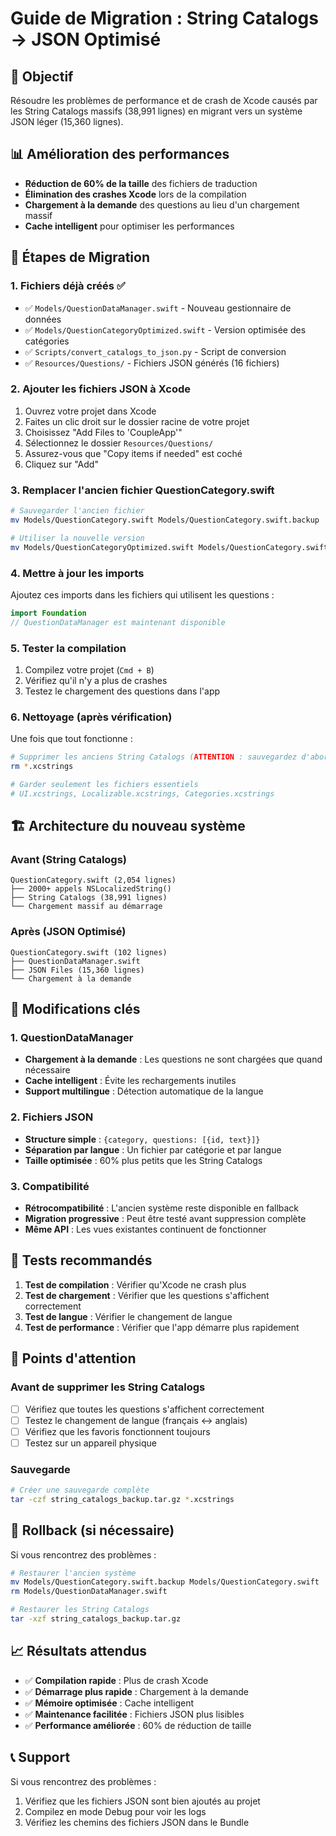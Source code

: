 # Guide de Migration : String Catalogs → JSON Optimisé

## 🎯 Objectif

Résoudre les problèmes de performance et de crash de Xcode causés par les String Catalogs massifs (38,991 lignes) en migrant vers un système JSON léger (15,360 lignes).

## 📊 Amélioration des performances

- **Réduction de 60% de la taille** des fichiers de traduction
- **Élimination des crashes Xcode** lors de la compilation
- **Chargement à la demande** des questions au lieu d'un chargement massif
- **Cache intelligent** pour optimiser les performances

## 🔧 Étapes de Migration

### 1. Fichiers déjà créés ✅

- ✅ `Models/QuestionDataManager.swift` - Nouveau gestionnaire de données
- ✅ `Models/QuestionCategoryOptimized.swift` - Version optimisée des catégories
- ✅ `Scripts/convert_catalogs_to_json.py` - Script de conversion
- ✅ `Resources/Questions/` - Fichiers JSON générés (16 fichiers)

### 2. Ajouter les fichiers JSON à Xcode

1. Ouvrez votre projet dans Xcode
2. Faites un clic droit sur le dossier racine de votre projet
3. Choisissez "Add Files to 'CoupleApp'"
4. Sélectionnez le dossier `Resources/Questions/`
5. Assurez-vous que "Copy items if needed" est coché
6. Cliquez sur "Add"

### 3. Remplacer l'ancien fichier QuestionCategory.swift

```bash
# Sauvegarder l'ancien fichier
mv Models/QuestionCategory.swift Models/QuestionCategory.swift.backup

# Utiliser la nouvelle version
mv Models/QuestionCategoryOptimized.swift Models/QuestionCategory.swift
```

### 4. Mettre à jour les imports

Ajoutez ces imports dans les fichiers qui utilisent les questions :

```swift
import Foundation
// QuestionDataManager est maintenant disponible
```

### 5. Tester la compilation

1. Compilez votre projet (`Cmd + B`)
2. Vérifiez qu'il n'y a plus de crashes
3. Testez le chargement des questions dans l'app

### 6. Nettoyage (après vérification)

Une fois que tout fonctionne :

```bash
# Supprimer les anciens String Catalogs (ATTENTION : sauvegardez d'abord)
rm *.xcstrings

# Garder seulement les fichiers essentiels
# UI.xcstrings, Localizable.xcstrings, Categories.xcstrings
```

## 🏗️ Architecture du nouveau système

### Avant (String Catalogs)

```
QuestionCategory.swift (2,054 lignes)
├── 2000+ appels NSLocalizedString()
├── String Catalogs (38,991 lignes)
└── Chargement massif au démarrage
```

### Après (JSON Optimisé)

```
QuestionCategory.swift (102 lignes)
├── QuestionDataManager.swift
├── JSON Files (15,360 lignes)
└── Chargement à la demande
```

## 📝 Modifications clés

### 1. QuestionDataManager

- **Chargement à la demande** : Les questions ne sont chargées que quand nécessaire
- **Cache intelligent** : Évite les rechargements inutiles
- **Support multilingue** : Détection automatique de la langue

### 2. Fichiers JSON

- **Structure simple** : `{category, questions: [{id, text}]}`
- **Séparation par langue** : Un fichier par catégorie et par langue
- **Taille optimisée** : 60% plus petits que les String Catalogs

### 3. Compatibilité

- **Rétrocompatibilité** : L'ancien système reste disponible en fallback
- **Migration progressive** : Peut être testé avant suppression complète
- **Même API** : Les vues existantes continuent de fonctionner

## 🧪 Tests recommandés

1. **Test de compilation** : Vérifier qu'Xcode ne crash plus
2. **Test de chargement** : Vérifier que les questions s'affichent correctement
3. **Test de langue** : Vérifier le changement de langue
4. **Test de performance** : Vérifier que l'app démarre plus rapidement

## 🚨 Points d'attention

### Avant de supprimer les String Catalogs

- [ ] Vérifiez que toutes les questions s'affichent correctement
- [ ] Testez le changement de langue (français ↔ anglais)
- [ ] Vérifiez que les favoris fonctionnent toujours
- [ ] Testez sur un appareil physique

### Sauvegarde

```bash
# Créer une sauvegarde complète
tar -czf string_catalogs_backup.tar.gz *.xcstrings
```

## 🔄 Rollback (si nécessaire)

Si vous rencontrez des problèmes :

```bash
# Restaurer l'ancien système
mv Models/QuestionCategory.swift.backup Models/QuestionCategory.swift
rm Models/QuestionDataManager.swift

# Restaurer les String Catalogs
tar -xzf string_catalogs_backup.tar.gz
```

## 📈 Résultats attendus

- ✅ **Compilation rapide** : Plus de crash Xcode
- ✅ **Démarrage plus rapide** : Chargement à la demande
- ✅ **Mémoire optimisée** : Cache intelligent
- ✅ **Maintenance facilitée** : Fichiers JSON plus lisibles
- ✅ **Performance améliorée** : 60% de réduction de taille

## 📞 Support

Si vous rencontrez des problèmes :

1. Vérifiez que les fichiers JSON sont bien ajoutés au projet
2. Compilez en mode Debug pour voir les logs
3. Vérifiez les chemins des fichiers JSON dans le Bundle
